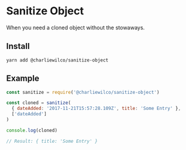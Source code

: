 # Sanitize Object

When you need a cloned object without the stowaways.

## Install

```
yarn add @charliewilco/sanitize-object
```

## Example

```js
const sanitize = require('@charliewilco/sanitize-object')

const cloned = sanitize(
  { dateAdded: '2017-11-21T15:57:28.109Z', title: 'Some Entry' },
  ['dateAdded']
)

console.log(cloned)

// Result: { title: 'Some Entry' }
```
